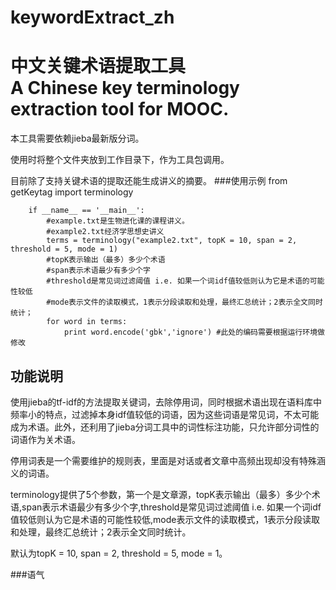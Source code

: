 # keywordExtract_zh

<h1>中文关键术语提取工具<br/>A Chinese key terminology extraction tool for MOOC.<br/></h1>

本工具需要依赖jieba最新版分词。<br/>

使用时将整个文件夹放到工作目录下，作为工具包调用。

目前除了支持关键术语的提取还能生成讲义的摘要。
###使用示例
		from getKeytag import terminology

		if __name__ == '__main__':
			#example.txt是生物进化课的课程讲义。
			#example2.txt经济学思想史讲义
			terms = terminology("example2.txt", topK = 10, span = 2, threshold = 5, mode = 1)
			#topK表示输出（最多）多少个术语
			#span表示术语最少有多少个字
			#threshold是常见词过滤阈值 i.e. 如果一个词idf值较低则认为它是术语的可能性较低
			#mode表示文件的读取模式，1表示分段读取和处理，最终汇总统计；2表示全文同时统计；
			for word in terms:
				print word.encode('gbk','ignore') #此处的编码需要根据运行环境做修改

<h2>功能说明</h2>
使用jieba的tf-idf的方法提取关键词，去除停用词，同时根据术语出现在语料库中频率小的特点，过滤掉本身idf值较低的词语，因为这些词语是常见词，不太可能成为术语。此外，还利用了jieba分词工具中的词性标注功能，只允许部分词性的词语作为关术语。<br/>

停用词表是一个需要维护的规则表，里面是对话或者文章中高频出现却没有特殊涵义的词语。<br/>

terminology提供了5个参数，第一个是文章源，topK表示输出（最多）多少个术语,span表示术语最少有多少个字,threshold是常见词过滤阈值 i.e. 如果一个词idf值较低则认为它是术语的可能性较低,mode表示文件的读取模式，1表示分段读取和处理，最终汇总统计；2表示全文同时统计。<br/>

默认为topK = 10, span = 2, threshold = 5, mode = 1。<br/>

###语气




